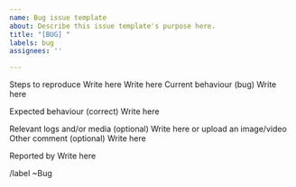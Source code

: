 ```yaml
---
name: Bug issue template
about: Describe this issue template's purpose here.
title: "[BUG] "
labels: bug
assignees: ''

---
```


Steps to reproduce
Write here
Write here
Current behaviour (bug)
Write here

Expected behaviour (correct)
Write here

Relevant logs and/or media (optional)
Write here or upload an image/video
Other comment (optional)
Write here

Reported by
Write here

/label ~Bug
